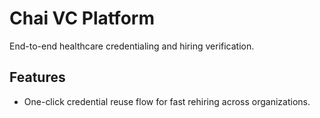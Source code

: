 # Chai VC Platform

End-to-end healthcare credentialing and hiring verification.

## Features

- One-click credential reuse flow for fast rehiring across organizations.
